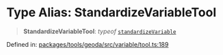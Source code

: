 # Type Alias: StandardizeVariableTool

> **StandardizeVariableTool**: *typeof* [`standardizeVariable`](../variables/standardizeVariable.md)

Defined in: [packages/tools/geoda/src/variable/tool.ts:189](https://github.com/GeoDaCenter/openassistant/blob/bc4037be52d89829440fcc4aaa1010be73719d16/packages/tools/geoda/src/variable/tool.ts#L189)
